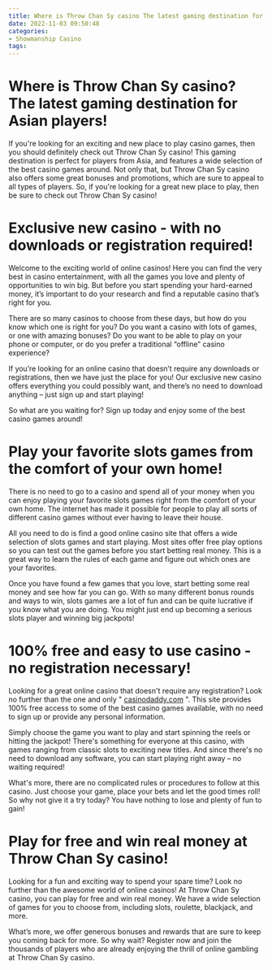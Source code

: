 ```yaml
---
title: Where is Throw Chan Sy casino The latest gaming destination for Asian players!
date: 2022-11-03 09:50:48
categories:
- Showmanship Casino
tags:
---
```



#  Where is Throw Chan Sy casino? The latest gaming destination for Asian players!

If you're looking for an exciting and new place to play casino games, then you should definitely check out Throw Chan Sy casino! This gaming destination is perfect for players from Asia, and features a wide selection of the best casino games around. Not only that, but Throw Chan Sy casino also offers some great bonuses and promotions, which are sure to appeal to all types of players. So, if you're looking for a great new place to play, then be sure to check out Throw Chan Sy casino!

#  Exclusive new casino - with no downloads or registration required!

Welcome to the exciting world of online casinos! Here you can find the very best in casino entertainment, with all the games you love and plenty of opportunities to win big. But before you start spending your hard-earned money, it’s important to do your research and find a reputable casino that’s right for you.

There are so many casinos to choose from these days, but how do you know which one is right for you? Do you want a casino with lots of games, or one with amazing bonuses? Do you want to be able to play on your phone or computer, or do you prefer a traditional “offline” casino experience?

If you’re looking for an online casino that doesn’t require any downloads or registrations, then we have just the place for you! Our exclusive new casino offers everything you could possibly want, and there’s no need to download anything – just sign up and start playing!

So what are you waiting for? Sign up today and enjoy some of the best casino games around!

#  Play your favorite slots games from the comfort of your own home!

There is no need to go to a casino and spend all of your money when you can enjoy playing your favorite slots games right from the comfort of your own home. The internet has made it possible for people to play all sorts of different casino games without ever having to leave their house.

All you need to do is find a good online casino site that offers a wide selection of slots games and start playing. Most sites offer free play options so you can test out the games before you start betting real money. This is a great way to learn the rules of each game and figure out which ones are your favorites.

Once you have found a few games that you love, start betting some real money and see how far you can go. With so many different bonus rounds and ways to win, slots games are a lot of fun and can be quite lucrative if you know what you are doing. You might just end up becoming a serious slots player and winning big jackpots!

#  100% free and easy to use casino - no registration necessary!

Looking for a great online casino that doesn't require any registration? Look no further than the one and only " [casinodaddy.com](https://www.casinodaddy.com/) ". This site provides 100% free access to some of the best casino games available, with no need to sign up or provide any personal information.

Simply choose the game you want to play and start spinning the reels or hitting the jackpot! There's something for everyone at this casino, with games ranging from classic slots to exciting new titles. And since there's no need to download any software, you can start playing right away – no waiting required!

What's more, there are no complicated rules or procedures to follow at this casino. Just choose your game, place your bets and let the good times roll! So why not give it a try today? You have nothing to lose and plenty of fun to gain!

#  Play for free and win real money at Throw Chan Sy casino!

Looking for a fun and exciting way to spend your spare time? Look no further than the awesome world of online casinos! At Throw Chan Sy casino, you can play for free and win real money. We have a wide selection of games for you to choose from, including slots, roulette, blackjack, and more.

What’s more, we offer generous bonuses and rewards that are sure to keep you coming back for more. So why wait? Register now and join the thousands of players who are already enjoying the thrill of online gambling at Throw Chan Sy casino.
